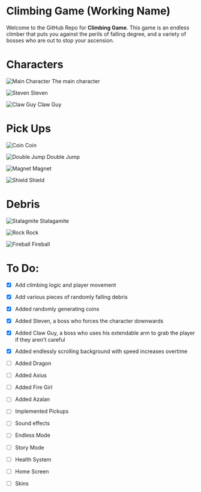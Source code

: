 # Climbing Game (Working Name)

Welcome to the GitHub Repo for **Climbing Game**. This game is an endless climber that puts you against the perils of falling degree, and a variety of bosses who are out to stop your ascension.  


# Characters 

![Main Character](./Assets/Sprites/Main_Dude_Climb.gif)
The main character

![Steven](./Assets/Sprites/Steven&#32;Form&#32;1.png)
Steven

![Claw Guy](./Assets/Sprites/Long_Arm.png)
Claw Guy

# Pick Ups

![Coin](./Assets/Sprites/Coin.png)
Coin

![Double Jump](./Assets/Sprites/Double&#32;Jump.png)
Double Jump

![Magnet](./Assets/Sprites/Magnet.png)
Magnet

![Shield](./Assets/Sprites/Shield&#32;(Pickup).png)
Shield
# Debris

![Stalagmite](./Assets/Sprites/Stalagmite&#32;Fall.gif)
Stalagamite

![Rock](./Assets/Sprites/Rock.png)
Rock

![Fireball](./Assets/Sprites/Fireball&#32;Animated.gif)
Fireball

# To Do:

- [x] Add climbing logic and player movement
- [x] Add various pieces of randomly falling debris
- [x] Added randomly generating coins
- [x] Added Steven, a boss who forces the character downwards
- [x] Added Claw Guy, a boss who uses his extendable arm to grab the player if they aren't careful
- [x] Added endlessly scrolling background with speed increases overtime
- [ ] Added Dragon
- [ ] Added Axius
- [ ] Added Fire Girl
- [ ] Added Azalan
- [ ] Implemented Pickups
- [ ] Sound effects
- [ ] Endless Mode
- [ ] Story Mode
- [ ] Health System
- [ ] Home Screen
- [ ] Skins


